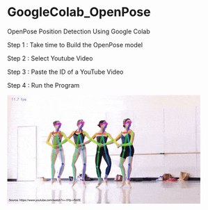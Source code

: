 # GoogleColab_OpenPose
OpenPose Position Detection Using Google Colab



Step 1 : Take time to Build the OpenPose model

Step 2 : Select Youtube Video

Step 3 : Paste the ID of a YouTube Video

Step 4 : Run the Program 

![](output.gif)
    
